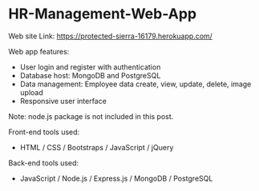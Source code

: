 # HR-Management-Web-App
Web site Link: https://protected-sierra-16179.herokuapp.com/  

Web app features:
- User login and register with authentication
- Database host: MongoDB and PostgreSQL
- Data management: Employee data create, view, update, delete, image upload
- Responsive user interface 

Note: node.js package is not included in this post.

Front-end tools used: 
- HTML / CSS / Bootstraps / JavaScript / jQuery

Back-end tools used:
- JavaScript / Node.js / Express.js / MongoDB / PostgreSQL  
